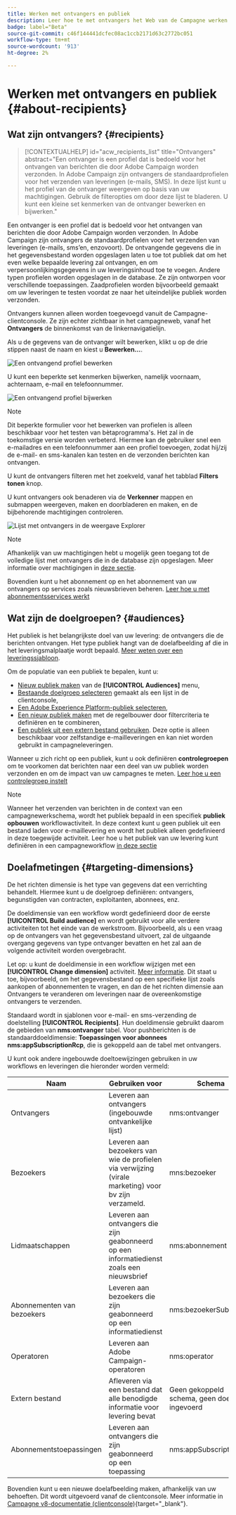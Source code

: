 ```yaml
---
title: Werken met ontvangers en publiek
description: Leer hoe te met ontvangers het Web van de Campagne werken
badge: label="Beta"
source-git-commit: c46f144441dcfec08ac1ccb2171d63c2772bc051
workflow-type: tm+mt
source-wordcount: '913'
ht-degree: 2%

---
```



# Werken met ontvangers en publiek {#about-recipients}

## Wat zijn ontvangers? {#recipients}

>[!CONTEXTUALHELP]
>id="acw_recipients_list"
>title="Ontvangers"
>abstract="Een ontvanger is een profiel dat is bedoeld voor het ontvangen van berichten die door Adobe Campaign worden verzonden. In Adobe Campaign zijn ontvangers de standaardprofielen voor het verzenden van leveringen (e-mails, SMS). In deze lijst kunt u het profiel van de ontvanger weergeven op basis van uw machtigingen. Gebruik de filteropties om door deze lijst te bladeren. U kunt een kleine set kenmerken van de ontvanger bewerken en bijwerken."

Een ontvanger is een profiel dat is bedoeld voor het ontvangen van berichten die door Adobe Campaign worden verzonden. In Adobe Campaign zijn ontvangers de standaardprofielen voor het verzenden van leveringen (e-mails, sms’en, enzovoort). De ontvangende gegevens die in het gegevensbestand worden opgeslagen laten u toe tot publiek dat om het even welke bepaalde levering zal ontvangen, en om verpersoonlijkingsgegevens in uw leveringsinhoud toe te voegen. Andere typen profielen worden opgeslagen in de database. Ze zijn ontworpen voor verschillende toepassingen. Zaadprofielen worden bijvoorbeeld gemaakt om uw leveringen te testen voordat ze naar het uiteindelijke publiek worden verzonden.

Ontvangers kunnen alleen worden toegevoegd vanuit de Campagne-clientconsole. Ze zijn echter zichtbaar in het campagneweb, vanaf het **Ontvangers** de binnenkomst van de linkernavigatielijn.

Als u de gegevens van de ontvanger wilt bewerken, klikt u op de drie stippen naast de naam en kiest u **Bewerken...**.

![Een ontvangend profiel bewerken](assets/recipient-edit.png)

U kunt een beperkte set kenmerken bijwerken, namelijk voornaam, achternaam, e-mail en telefoonnummer.

![Een ontvangend profiel bijwerken](assets/recipient-update.png)

>[!NOTE]
>
>Dit beperkte formulier voor het bewerken van profielen is alleen beschikbaar voor het testen van bètaprogramma&#39;s. Het zal in de toekomstige versie worden verbeterd. Hiermee kan de gebruiker snel een e-mailadres en een telefoonnummer aan een profiel toevoegen, zodat hij/zij de e-mail- en sms-kanalen kan testen en de verzonden berichten kan ontvangen.

U kunt de ontvangers filteren met het zoekveld, vanaf het tabblad **Filters tonen** knop.

U kunt ontvangers ook benaderen via de **Verkenner** mappen en submappen weergeven, maken en doorbladeren en maken, en de bijbehorende machtigingen controleren.

![Lijst met ontvangers in de weergave Explorer](assets/recipients-from-explorer.png)

>[!NOTE]
>
>Afhankelijk van uw machtigingen hebt u mogelijk geen toegang tot de volledige lijst met ontvangers die in de database zijn opgeslagen. Meer informatie over machtigingen in [deze sectie](../get-started/permissions.md).

Bovendien kunt u het abonnement op en het abonnement van uw ontvangers op services zoals nieuwsbrieven beheren. [Leer hoe u met abonnementsservices werkt](manage-services.md)

## Wat zijn de doelgroepen? {#audiences}

Het publiek is het belangrijkste doel van uw levering: de ontvangers die de berichten ontvangen. Het type publiek hangt van de doelafbeelding af die in het leveringsmalplaatje wordt bepaald. [Meer weten over een leveringssjabloon](../msg/delivery-template.md).

Om de populatie van een publiek te bepalen, kunt u:

* [Nieuw publiek maken](create-audience.md) van de **[!UICONTROL Audiences]** menu,
* [Bestaande doelgroep selecteren](add-audience.md) gemaakt als een lijst in de clientconsole,
* [Een Adobe Experience Platform-publiek selecteren](aep-audience.md),
* [Een nieuw publiek maken](segment-builder.md) met de regelbouwer door filtercriteria te definiëren en te combineren,
* [Een publiek uit een extern bestand gebruiken](file-audience.md). Deze optie is alleen beschikbaar voor zelfstandige e-mailleveringen en kan niet worden gebruikt in campagneleveringen.

Wanneer u zich richt op een publiek, kunt u ook definiëren **controlegroepen** om te voorkomen dat berichten naar een deel van uw publiek worden verzonden en om de impact van uw campagnes te meten. [Leer hoe u een controlegroep instelt](control-group.md)

>[!NOTE]
>
>Wanneer het verzenden van berichten in de context van een campagnewerkschema, wordt het publiek bepaald in een specifiek **publiek opbouwen** workflowactiviteit. In deze context kunt u geen publiek uit een bestand laden voor e-maillevering en wordt het publiek alleen gedefinieerd in deze toegewijde activiteit. Leer hoe u het publiek van uw levering kunt definiëren in een campagneworkflow [in deze sectie](../workflows/activities/build-audience.md)

## Doelafmetingen {#targeting-dimensions}

De het richten dimensie is het type van gegevens dat een verrichting behandelt. Hiermee kunt u de doelgroep definiëren: ontvangers, begunstigden van contracten, exploitanten, abonnees, enz.

De doeldimensie van een workflow wordt gedefinieerd door de eerste **[!UICONTROL Build audience]** en wordt gebruikt voor alle verdere activiteiten tot het einde van de werkstroom. Bijvoorbeeld, als u een vraag op de ontvangers van het gegevensbestand uitvoert, zal de uitgaande overgang gegevens van type ontvanger bevatten en het zal aan de volgende activiteit worden overgebracht.

Let op: u kunt de doeldimensie in een workflow wijzigen met een **[!UICONTROL Change dimension]** activiteit. [Meer informatie](../workflows/activities/change-dimension.md). Dit staat u toe, bijvoorbeeld, om het gegevensbestand op een specifieke lijst zoals aankopen of abonnementen te vragen, en dan de het richten dimensie aan Ontvangers te veranderen om leveringen naar de overeenkomstige ontvangers te verzenden.

Standaard wordt in sjablonen voor e-mail- en sms-verzending de doelstelling **[!UICONTROL Recipients]**. Hun doeldimensie gebruikt daarom de gebieden van **nms:ontvanger** tabel. Voor pushberichten is de standaarddoeldimensie: **Toepassingen voor abonnees nms:appSubscriptionRcp**, die is gekoppeld aan de tabel met ontvangers.

U kunt ook andere ingebouwde doeltoewijzingen gebruiken in uw workflows en leveringen die hieronder worden vermeld:

| Naam | Gebruiken voor | Schema |
|---|---|---|
| Ontvangers | Leveren aan ontvangers (ingebouwde ontvankelijke lijst) | nms:ontvanger |
| Bezoekers | Leveren aan bezoekers van wie de profielen via verwijzing (virale marketing) voor bv zijn verzameld. | mns:bezoeker |
| Lidmaatschappen | Leveren aan ontvangers die zijn geabonneerd op een informatiedienst zoals een nieuwsbrief | nms:abonnement |
| Abonnementen van bezoekers | Leveren aan bezoekers die zijn geabonneerd op een informatiedienst | nms:bezoekerSub |
| Operatoren | Leveren aan Adobe Campaign-operatoren | nms:operator |
| Extern bestand | Afleveren via een bestand dat alle benodigde informatie voor levering bevat | Geen gekoppeld schema, geen doel ingevoerd |
| Abonnementstoepassingen | Leveren aan ontvangers die zijn geabonneerd op een toepassing | nms:appSubscriptionRcp |

Bovendien kunt u een nieuwe doelafbeelding maken, afhankelijk van uw behoeften. Dit wordt uitgevoerd vanaf de clientconsole. Meer informatie in [Campagne v8-documentatie (clientconsole)](https://experienceleague.adobe.com/docs/campaign/campaign-v8/audience/add-profiles/target-mappings.html#new-mapping){target="_blank"}.
